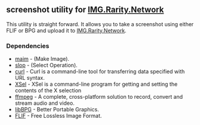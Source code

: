 ## screenshot utility for [IMG.Rarity.Network](https://img.rarity.network)

This utility is straight forward. It allows you to take a screenshot using either FLIF or BPG and upload it to [IMG.Rarity.Network](https://img.rarity.network).

### Dependencies

* [maim](https://github.com/naelstrof/maim) - (Make Image).
* [slop](https://github.com/naelstrof/slop) - (Select Operation).
* [curl](https://github.com/curl/curl) - Curl is a command-line tool for transferring data specified with URL syntax.
* [XSel](http://www.vergenet.net/%7Econrad/software/xsel/) - XSel is a command-line program for getting and setting the contents of the X selection
* [ffmpeg](https://ffmpeg.org/) - A complete, cross-platform solution to record, convert and stream audio and video. 
* [libBPG](http://bellard.org/bpg/) - Better Portable Graphics.
* [FLIF](http://flif.info/) - Free Lossless Image Format.
